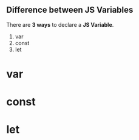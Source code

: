 ## Difference between JS Variables

There are **3 ways** to declare a **JS Variable**.

1. var
2. const
3. let

# var

# const

# let
